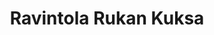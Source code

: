 ---
title: Ravintola Rukan Kuksa
ravintola: ye
ruka: ye
slug: https://www.rukankuksa.fi/
kuvaus: KORKEATASOINEN RAVINTOLA RUKAN KUKSA TARJOAA PAIKALLISESTI TUOTETTUA VILLIRUOKAA RUKAN KYLÄSSÄ, KUUSAMOSSA.
update: 2022-02-11-11:45
image01: ../images/rukanKuksa.webp
---